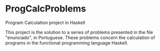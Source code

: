 # ProgCalcProblems
Program Calculation project in Haskell

This project is the solution to a series of problems presented in the file "enunciado", in Portuguese. These problems concern the calculation of programs in the functional programming language Haskell.
